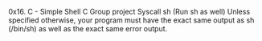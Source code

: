 0x16. C - Simple Shell
C
Group project
Syscall
sh (Run sh as well)
Unless specified otherwise, your program must have the exact same output as sh (/bin/sh) as well as the exact same error output.
